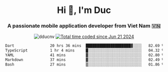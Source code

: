 <h1 align="center">
  Hi 👋, I'm  Duc</h1>
<h3 align="center">A passionate mobile application developer from Viet Nam 🇻🇳</h3>  
  
<p align="center"> <img src="https://komarev.com/ghpvc/?username=dducnv&label=Profile%20views&color=0e75b6&style=flat" alt="dducnv" /> 
<a href="https://wakatime.com/@4d2a2cd9-1bcb-4dd1-84a4-dce128a35137"><img src="https://wakatime.com/badge/user/4d2a2cd9-1bcb-4dd1-84a4-dce128a35137.svg" alt="Total time coded since Jun 21 2024" /></a>
</p>  

<div align="center">
  <!--START_SECTION:waka-->

```txt
Dart                20 hrs 36 mins  ████████████████████▓░░░░   82.69 %
TypeScript          1 hr 4 mins     █░░░░░░░░░░░░░░░░░░░░░░░░   04.32 %
YAML                41 mins         ▓░░░░░░░░░░░░░░░░░░░░░░░░   02.80 %
Markdown            37 mins         ▓░░░░░░░░░░░░░░░░░░░░░░░░   02.49 %
Bash                27 mins         ▒░░░░░░░░░░░░░░░░░░░░░░░░   01.86 %
```

<!--END_SECTION:waka-->
</div>




  
